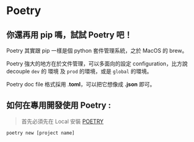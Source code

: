 # Poetry

## 你還再用 pip 嗎，試試 Poetry 吧！

Poetry 其實跟 pip 一樣是個 python 套件管理系統，之於 MacOS 的 brew。

Poetry 強大的地方在於文件管理，可以多面向的設定 configuration，比方說 decouple `dev` 的 環境 及 `prod` 的環境，或是 `global` 的環境。

Poetry doc file 格式採用 .**toml**，可以把它想像成 **.json** 即可。

## 如何在專用開發使用 Poetry :

> 首先必須先在 Local 安裝 [POETRY](https://python-poetry.org/docs/)

```text
poetry new [project name]
```



